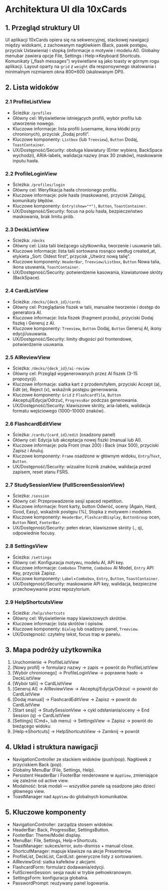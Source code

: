# Architektura UI dla 10xCards

## 1. Przegląd struktury UI

UI aplikacji 10xCards opiera się na sekwencyjnej, stackowej nawigacji między widokami, z zachowanym nagłówkiem (Back, pasek postępu, przycisk Ustawienia) i stopką (informacje o motywie i modelu AI). Globalny menubar zawiera opcje File, Settings i Help→Keyboard Shortcuts. Komunikaty („flash messages”) wyświetlane są jako toasty w górnym rogu aplikacji. Layout oparty na `grid` z `weight` dla responsywnego skalowania i minimalnym rozmiarem okna 800×600 (skalowanym DPI).

## 2. Lista widoków

### 2.1 ProfileListView
- Ścieżka: `/profiles`
- Główny cel: Wyświetlenie istniejących profili, wybór profilu lub utworzenie nowego.
- Kluczowe informacje: lista profili (username, ikona kłódki przy chronionych), przycisk „Dodaj profil”.
- Kluczowe komponenty: `Listbox` (lub `Treeview`), `Button` Dodaj, `ToastContainer`.
- UX/Dostępność/Security: obsługa klawiatury (Enter wybiera, BackSpace wychodzi), ARIA-labels, walidacja nazwy (max 30 znaków), maskowanie inputu hasła.

### 2.2 ProfileLoginView
- Ścieżka: `/profiles/login`
- Główny cel: Weryfikacja hasła chronionego profilu.
- Kluczowe informacje: pole hasła (maskowane), przycisk Zaloguj, komunikaty błędów.
- Kluczowe komponenty: `Entry(show="*")`, `Button`, `ToastContainer`.
- UX/Dostępność/Security: focus na polu hasła, bezpieczeństwo maskowania, brak limitu prób.

### 2.3 DeckListView
- Ścieżka: `/decks`
- Główny cel: Lista talii bieżącego użytkownika, tworzenie i usuwanie talii.
- Kluczowe informacje: lista talii sortowana rosnąco według created_at, etykieta „Sort: Oldest first”, przycisk „Utwórz nową talię”.
- Kluczowe komponenty: `HeaderBar`, `Treeview/Listbox`, `Button` Nowa talia, ikona usuwania, `ToastContainer`.
- UX/Dostępność/Security: potwierdzenie kasowania, klawiaturowe skróty (BackSpace).

### 2.4 CardListView
- Ścieżka: `/decks/{deck_id}/cards`
- Główny cel: Przeglądanie fiszek w talii, manualne tworzenie i dostęp do generatora AI.
- Kluczowe informacje: lista fiszek (fragment przodu), przyciski Dodaj fiszkę i Generuj z AI.
- Kluczowe komponenty: `Treeview`, `Button` Dodaj, `Button` Generuj AI, ikony edycji/usuwania.
- UX/Dostępność/Security: limity długości pól frontendowe, potwierdzenie usuwania.

### 2.5 AIReviewView
- Ścieżka: `/decks/{deck_id}/ai-review`
- Główny cel: Przegląd wygenerowanych przez AI fiszek (3-15 propozycji).
- Kluczowe informacje: siatka kart z przodem/tyłem, przyciski Accept (a), Edit (e), Reject (x), wskaźnik postępu generowania.
- Kluczowe komponenty: `Grid` z `FlashcardTile`, `Button` Akceptuj/Edycja/Odrzuć, `ProgressBar` podczas generowania.
- UX/Dostępność/Security: klawiszowe skróty, aria-labels, walidacja formatu wejściowego (1000–10000 znaków).

### 2.6 FlashcardEditView
- Ścieżka: `/cards/{card_id}/edit` (osadzony panel)
- Główny cel: Edycja lub akceptacja nowej fiszki (manual lub AI).
- Kluczowe informacje: pola Front (max 200) i Back (max 500), przyciski Zapisz i Anuluj.
- Kluczowe komponenty: `Frame` osadzone w głównym widoku, `Entry`/`Text`, `Button`.
- UX/Dostępność/Security: wizualne licznik znaków, walidacja przed zapisem, reset stanu FSRS.

### 2.7 StudySessionView (FullScreenSessionView)
- Ścieżka: `/session`
- Główny cel: Przeprowadzenie sesji spaced repetition.
- Kluczowe informacje: front karty, button Odwróć, oceny (Again, Hard, Good, Easy), wskaźnik postępu (%), Stopka z motywem i modelem.
- Kluczowe komponenty: `HeaderBar`, `FlashcardDisplay`, `ButtonGroup` ocen, `Button` Next, `FooterBar`.
- UX/Dostępność/Security: pełen ekran, klawiszowe skróty (., q), odpowiednie focusy.

### 2.8 SettingsView
- Ścieżka: `/settings`
- Główny cel: Konfiguracja motywu, modelu AI, API key.
- Kluczowe informacje: `Combobox` Theme, `Combobox` AI Model, `Entry` API Key, przycisk Zapisz.
- Kluczowe komponenty: `Label`+`Combobox`, `Entry`, `Button`, `ToastContainer`.
- UX/Dostępność/Security: maskowanie API key, walidacja, bezpieczne przechowywanie przez repozytorium.

### 2.9 HelpShortcutsView
- Ścieżka: `/help/shortcuts`
- Główny cel: Wyświetlenie mapy klawiszowych skrótów.
- Kluczowe informacje: lista skrótów i opisów.
- Kluczowe komponenty: `Dialog` lub osadzony panel, `Treeview`.
- UX/Dostępność: czytelny tekst, focus trap w panelu.

## 3. Mapa podróży użytkownika

1. Uruchomienie → ProfileListView
2. [Nowy profil] → formularz nazwy → zapis → powrót do ProfileListView
3. [Wybór chronionego] → ProfileLoginView → poprawne hasło → DeckListView
4. [Wybór talii] → CardListView
5. [Generuj AI] → AIReviewView → Akceptuj/Edycja/Odrzuć → powrót do CardListView
6. [Dodaj manual] → FlashcardEditView → Zapisz → powrót do CardListView
7. [Start sesji] → StudySessionView → cykl odsłaniania/oceny → End Session (q) → CardListView
8. [Settings] (Cmd+, lub menu) → SettingsView → Zapisz → powrót do bieżącego widoku
9. [Help→Shortcuts] → HelpShortcutsView → Zamknij → powrót

## 4. Układ i struktura nawigacji

- NavigationController ze stackiem widoków (push/pop). Nagłówek z przyciskiem Back (pop).
- Globalny MenuBar (File, Settings, Help).
- Persistent HeaderBar i FooterBar renderowane w `AppView`, zmieniające się zależnie od active view.
- Modalność: brak modali — wszystkie panele są osadzone jako dzieci głównego view.
- ToastManager nad `AppView` do globalnych komunikatów.

## 5. Kluczowe komponenty

- NavigationController: zarządza stosem widoków.
- HeaderBar: Back, ProgressBar, SettingsButton.
- FooterBar: Theme/Model display.
- MenuBar: File, Settings, Help→Shortcuts.
- ToastManager: sukces/error, auto-dismiss + manual close.
- ShortcutManager: mapuje klawisze na akcje Presenterów.
- ProfileList, DeckList, CardList: generyczne listy z sortowaniem.
- AIReviewGrid: siatka kafelków z akcjami.
- FlashcardForm: formularz dodawania/edycji.
- FullScreenSession: sesja nauki w trybie pełnoekranowym.
- SettingsForm: konfiguracja globalna.
- PasswordPrompt: reużywany panel logowania.

